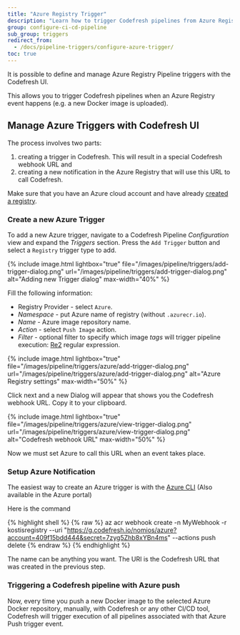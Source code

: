 ```yaml
---
title: "Azure Registry Trigger"
description: "Learn how to trigger Codefresh pipelines from Azure Registry events"
group: configure-ci-cd-pipeline
sub_group: triggers
redirect_from:
  - /docs/pipeline-triggers/configure-azure-trigger/
toc: true
---
```


It is possible to define and manage Azure Registry Pipeline triggers with the Codefresh UI.

This allows you to trigger Codefresh pipelines when an Azure Registry event happens (e.g. a new Docker image is uploaded).

## Manage Azure Triggers with Codefresh UI


The process involves two parts:

1. creating a trigger in Codefresh. This will result in a special Codefresh webhook URL and
1. creating a new notification in the Azure Registry that will use this URL to call Codefresh.

Make sure that you have an Azure cloud account and have already [created a registry](https://docs.microsoft.com/en-us/azure/container-registry/).


### Create a new Azure Trigger

To add a new Azure trigger, navigate to a Codefresh Pipeline *Configuration* view and expand the *Triggers* section. Press the `Add Trigger` button and select a `Registry` trigger type to add.

{% include image.html
lightbox="true"
file="/images/pipeline/triggers/add-trigger-dialog.png"
url="/images/pipeline/triggers/add-trigger-dialog.png"
alt="Adding new Trigger dialog"
max-width="40%"
%}

Fill the following information:

* Registry Provider - select `Azure`.
* *Namespace* - put Azure name of registry (without `.azurecr.io`).
* *Name* - Azure image repository name.
* *Action* - select `Push Image` action.
* *Filter* - optional filter to specify which image *tags* will trigger pipeline execution: [Re2](https://github.com/google/re2/wiki/Syntax) regular expression.

{% include image.html
lightbox="true"
file="/images/pipeline/triggers/azure/add-trigger-dialog.png"
url="/images/pipeline/triggers/azure/add-trigger-dialog.png"
alt="Azure Registry settings"
max-width="50%"
%}

Click next and a new Dialog will appear that shows you the Codefresh webhook URL. Copy it to your clipboard. 


{% include image.html
lightbox="true"
file="/images/pipeline/triggers/azure/view-trigger-dialog.png"
url="/images/pipeline/triggers/azure/view-trigger-dialog.png"
alt="Codefresh webhook URL"
max-width="50%"
%}

Now we must set Azure to call this URL when an event takes place.

### Setup Azure Notification

The easiest way to create an Azure trigger is with the [Azure CLI](https://docs.microsoft.com/en-us/cli/azure/acr/webhook?view=azure-cli-latest#az-acr-webhook-create) (Also available in the Azure portal)

Here is the command

{% highlight shell %}
{% raw %}
az acr webhook create -n MyWebhook -r kostisregistry --uri "https://g.codefresh.io/nomios/azure?account=409f15bdd444&secret=7zyg5Zhb8xYBn4ms" --actions push delete
{% endraw %}
{% endhighlight %}

The name can be anything you want. The URI is the Codefresh URL that was created in the previous step.


### Triggering a Codefresh pipeline with Azure push

Now, every time you push a new Docker image to the selected Azure Docker repository, manually, with Codefresh or any other CI/CD tool, Codefresh will trigger execution of all pipelines associated with that Azure Push trigger event.

